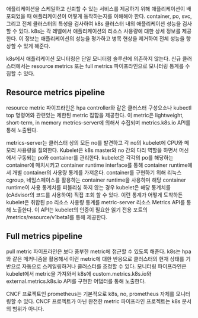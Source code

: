애플리케이션을 스케일하고 신뢰할 수 있는 서비스를 제공하기 위해 애플리케이션이 배포되었을 때 애플리케이션이 어떻게 동작하는지를 이해해야 한다. container, po, svc, 그리고 전체 클러스터의 특성을 검사하여 k8s 클러스터 내의 애플리케이션 성능을 검사할 수 있다. k8s는 각 레벨에서 애플리케이션의 리소스 사용량에 대한 상세 정보를 제공한다. 이 정보는 애플리케이션의 성능을 평가하고 병목 현상을 제거하여 전체 성능을 향상할 수 있게 해준다.

k8s에서 애플리케이션 모니터링은 단일 모니터링 솔루션에 의존하지 않는다. 신규 클러스터에서는 resource metrics 또는 full metrics 파이프라인으로 모니터링 통계를 수집할 수 있다.

## Resource metrics pipeline
resource metric 파이프라인은 hpa controller와 같은 클러스터 구성요소나 kubectl top 명령어와 관련있는 제한된 metric 집합을 제공한다. 이 metric은 lightweight, short-term, in memory metrics-server에 의해서 수집되며 metrics.k8s.io API를 통해 노출된다.

metrics-server는 클러스터 상의 모든 no를 발견하고 각 no의 kubelet에 CPU와 메모리 사용량을 질의한다. Kubelet은 k8s master와 no 간의 다리 역할을 하면서 머신에서 구동되는 po와 container를 관리한다. kubelet은 각각의 po를 해당하는 container에 매치시키고 container runtime interface를 통해 container runtime에서 개별 container의 사용량 통계를 가져온다. container를 구현하기 위해 리눅스 cgroup, 네임스페이스를 활용하는 container runtime을 사용하며 해당 container runtime이 사용 통계치를 퍼블리싱 하지 않는 경우 kubelet은 해당 통계치를 (cAdvisor의 코드를 사용하여) 직접 조회 할 수 있다. 이런 통계가 어떻게 도착하든 kubelet은 취합된 po 리소스 사용량 통계를 metric-server 리소스 Metrics API를 통해 노출한다. 이 API는 kubelet의 인증이 필요한 읽기 전용 포트의 /metrics/resource/v1beta1를 통해 제공한다.

## Full metrics pipeline
pull metric 파이프라인은 보다 풍부한 metric에 접근할 수 있도록 해준다. k8s는 hpa와 같은 메커니즘을 활용해서 이런 metric에 대한 반응으로 클러스터의 현재 상태를 기반으로 자동으로 스케일링하거나 클러스터를 조정할 수 있다. 모니터링 파이프라인은 kubelet에서 metric을 가져와서 k8s에 custom.metrics.k8s.io와 external.metrics.k8s.io API를 구현한 어댑터를 통해 노출한다.

CNCF 프로젝트인 prometheus는 기본적으로 k8s, no, prometheus 자체를 모니터링할 수 있다. CNCF 프로젝트가 아닌 완전한 metric 파이프라인 프로젝트는 k8s 문서의 범위가 아니다.